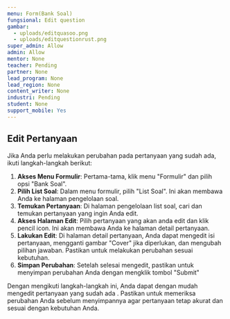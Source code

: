 ```yaml
---
menu: Form(Bank Soal)
fungsional: Edit question
gambar:
  - uploads/editquasoo.png
  - uploads/editquestionrust.png
super_admin: Allow
admin: Allow
mentor: None
teacher: Pending
partner: None
lead_program: None
lead_region: None
content_writer: None
industri: Pending
student: None
support_mobile: Yes
---
```

## Edit Pertanyaan

Jika Anda perlu melakukan perubahan pada pertanyaan yang sudah ada, ikuti langkah-langkah berikut:

1. **Akses Menu Formulir**: Pertama-tama, klik menu "Formulir" dan pilih opsi "Bank Soal".
2. **Pilih List Soal**: Dalam menu formulir, pilih "List Soal". Ini akan membawa Anda ke halaman pengelolaan soal.
3. **Temukan Pertanyaan**: Di halaman pengelolaan list soal, cari dan temukan pertanyaan yang ingin Anda edit.
4. **Akses Halaman Edit**: Pilih pertanyaan yang akan anda edit dan klik pencil icon. Ini akan membawa Anda ke halaman detail pertanyaan. 
5. **Lakukan Edit**: Di halaman detail pertanyaan, Anda dapat mengedit isi pertanyaan, mengganti gambar "Cover" jika diperlukan, dan mengubah pilihan jawaban. Pastikan untuk melakukan perubahan sesuai kebutuhan.
6. **Simpan Perubahan**: Setelah selesai mengedit, pastikan untuk menyimpan perubahan Anda dengan mengklik tombol "Submit"

Dengan mengikuti langkah-langkah ini, Anda dapat dengan mudah mengedit pertanyaan yang sudah ada . Pastikan untuk memeriksa perubahan Anda sebelum menyimpannya agar pertanyaan tetap akurat dan sesuai dengan kebutuhan Anda.